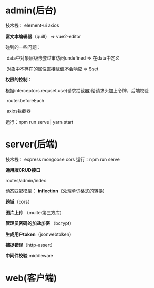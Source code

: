 # admin(后台)

技术栈：
    element-ui
    axios

**富文本编辑器**（quill） => vue2-editor

碰到的一些问题：

​	data中对象层级嵌套过审访问undefined => 在data中定义

​	对象中不存在的属性直接赋值不会响应 => $set

**权限的控制**：

​	根据interceptors.requset.use(请求拦截器)给请求头加上令牌，后端校验

​	router.beforeEach

​	axios拦截器


运行：npm run serve | yarn start

# server(后端)

技术栈：
    express
    mongoose
    cors
运行：npm run serve

**通用版CRUD接口**

routes/admin/index

动态匹配模型： **inflection**（处理单词格式的转换）

**跨域**（cors）

**图片上传** （multer第三方库）

**管理员密码的加盐加密** （bcrypt）

**生成用户token**（jsonwebtoken）

**捕捉错误**（http-assert）

**中间件校验** middleware

# web(客户端)